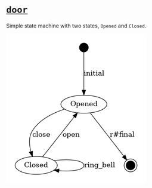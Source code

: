 # [`door`](./examples/door.rs)

Simple state machine with two states, `Opened` and `Closed`.

![`door` state machine diagram](../generated/Door.dot.png)
